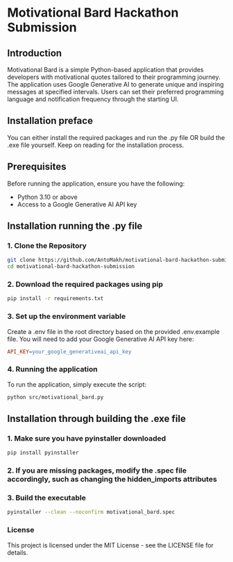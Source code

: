# Motivational Bard Hackathon Submission

## Introduction

Motivational Bard is a simple Python-based application that provides developers with motivational quotes tailored to their programming journey. The application uses Google Generative AI to generate unique and inspiring messages at specified intervals. Users can set their preferred programming language and notification frequency through the starting UI.

## Installation preface
You can either install the required packages and run the .py file OR build the .exe file yourself. Keep on reading for the installation process.

## Prerequisites

Before running the application, ensure you have the following:

- Python 3.10 or above
- Access to a Google Generative AI API key

## Installation running the .py file

### 1. Clone the Repository

```bash
git clone https://github.com/AntoMakh/motivational-bard-hackathon-submission.git
cd motivational-bard-hackathon-submission
```

### 2. Download the required packages using pip
```bash
pip install -r requirements.txt
```

### 3. Set up the environment variable
Create a .env file in the root directory based on the provided .env.example file. You will need to add your Google Generative AI API key here:
```makefile
API_KEY=your_google_generativeai_api_key
```

### 4. Running the application
To run the application, simply execute the script:
```bash
python src/motivational_bard.py
```

## Installation through building the .exe file

### 1. Make sure you have pyinstaller downloaded
```bash
pip install pyinstaller
```

### 2. If you are missing packages, modify the .spec file accordingly, such as changing the hidden_imports attributes

### 3. Build the executable
```bash
pyinstaller --clean --noconfirm motivational_bard.spec
```

### License
This project is licensed under the MIT License - see the LICENSE file for details.




